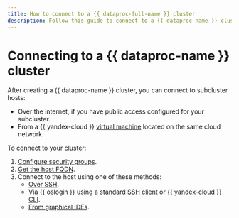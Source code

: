 ```yaml
---
title: How to connect to a {{ dataproc-full-name }} cluster
description: Follow this guide to connect to a {{ dataproc-name }} cluster.
---
```


# Connecting to a {{ dataproc-name }} cluster

After creating a {{ dataproc-name }} cluster, you can connect to subcluster hosts:

* Over the internet, if you have public access configured for your subcluster.
* From a {{ yandex-cloud }} [virtual machine](../../compute/operations/vm-create/create-linux-vm.md) located on the same cloud network.

To connect to your cluster:

1. [Configure security groups](security-groups.md).
1. [Get the host FQDN](fqdn.md).
1. Connect to the host using one of these methods:
    * [Over SSH](connect-ssh.md).
    * Via {{ oslogin }} using a [standard SSH client](connect-oslogin.md#os-login-ssh) or [{{ yandex-cloud }} CLI](connect-oslogin.md#os-login-cli).
    * [From graphical IDEs](connect-ide.md).
